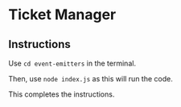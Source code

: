 # Ticket Manager
## Instructions

Use `cd event-emitters` in the terminal.

Then, use `node index.js` as this will run the code.

This completes the instructions.